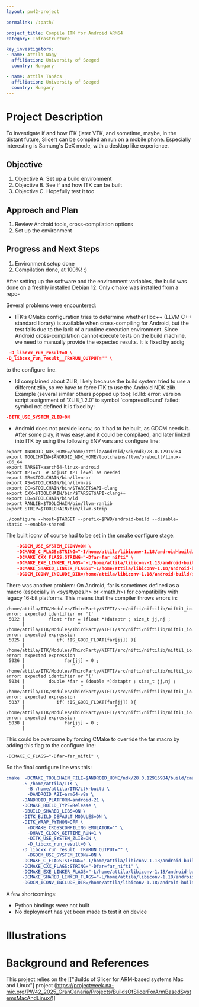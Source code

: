 ```yaml
---
layout: pw42-project

permalink: /:path/

project_title: Compile ITK for Android ARM64
category: Infrastructure

key_investigators:
- name: Attila Nagy
  affiliation: University of Szeged
  country: Hungary

- name: Attila Tanács
  affiliation: University of Szeged
  country: Hungary
---
```


# Project Description

<!-- Add a short paragraph describing the project. -->
To investigate if and how ITK (later VTK, and sometime, maybe, in the distant future, Slicer) can be compiled an run on a mobile phone. Especially interesting is Samung's DeX mode, with a desktop like experience.

## Objective

<!-- Describe here WHAT you would like to achieve (what you will have as end result). -->

1. Objective A. Set up a build environment
1. Objective B. See if and how ITK can be built
1. Objective C. Hopefully test it too

## Approach and Plan

<!-- Describe here HOW you would like to achieve the objectives stated above. -->

1. Review Android tools, cross-compilation options
1. Set up the environment

## Progress and Next Steps

<!-- Update this section as you make progress, describing of what you have ACTUALLY DONE.
     If there are specific steps that you could not complete then you can describe them here, too. -->

1. Environment setup done
1. Compilation done, at 100%! :)

After setting up the software and the environment variables, the build was done on a freshly installed Debian 12.
Only cmake was installed from a repo-

Several problems were encountered:

- ITK’s CMake configuration tries to determine whether libc++ (LLVM C++ standard library) is available when cross-compiling for Android, but the test fails due to the lack of a runtime execution environment. Since Android cross-compilation cannot execute tests on the build machine, we need to manually provide the expected results.
It is fixed by addig
```cmake
 -D_libcxx_run_result=0 \
-D_libcxx_run_result__TRYRUN_OUTPUT="" \
```
to the configure line.

- ld complained about ZLIB, likely because the build system tried to use a different zlib, so we have to force ITK to use the Android NDK zlib.
Example (several similar others popped up too):
ld.lld: error: version script assignment of 'ZLIB_1.2.0' to symbol 'compressBound' failed: symbol not defined
It is fixed by:
```cmake
-DITK_USE_SYSTEM_ZLIB=ON
```

- Android does not provide iconv, so it had to be built, as GDCM needs it.
After some play, it was easy, and it could be compilaed, and later linked into ITK by using the following ENV vars and configure line:
```
export ANDROID_NDK_HOME=/home/attila/Android/Sdk/ndk/28.0.12916984
export TOOLCHAIN=$ANDROID_NDK_HOME/toolchains/llvm/prebuilt/linux-x86_64
export TARGET=aarch64-linux-android
export API=21  # Adjust API level as needed
export AR=$TOOLCHAIN/bin/llvm-ar
export AS=$TOOLCHAIN/bin/llvm-as
export CC=$TOOLCHAIN/bin/$TARGET$API-clang
export CXX=$TOOLCHAIN/bin/$TARGET$API-clang++
export LD=$TOOLCHAIN/bin/ld
export RANLIB=$TOOLCHAIN/bin/llvm-ranlib
export STRIP=$TOOLCHAIN/bin/llvm-strip
```
```
./configure --host=$TARGET --prefix=$PWD/android-build --disable-static --enable-shared
```
The built iconv of course had to be set in the cmake configure stage:
```cmake
	-DGDCM_USE_SYSTEM_ICONV=ON \
	-DCMAKE_C_FLAGS:STRING="-I/home/attila/libiconv-1.18/android-build/include -Dfar=far_nifti" \
	-DCMAKE_CXX_FLAGS:STRING="-Dfar=far_nifti" \
	-DCMAKE_EXE_LINKER_FLAGS="-L/home/attila/libiconv-1.18/android-build/lib /home/attila/libiconv-1.18/android-build/lib/libiconv.so" \
	-DCMAKE_SHARED_LINKER_FLAGS="-L/home/attila/libiconv-1.18/android-build/lib /home/attila/libiconv-1.18/android-build/lib/libiconv.so"
	-DGDCM_ICONV_INCLUDE_DIR=/home/attila/libiconv-1.18/android-build/include
```

There was another problem:
On Android, far is sometimes defined as a macro (especially in <sys/types.h> or <math.h>) for compatibility with legacy 16-bit platforms.
This means that the compiler throws errors in:
```
/home/attila/ITK/Modules/ThirdParty/NIFTI/src/nifti/niftilib/nifti1_io.c:5022:20: error: expected identifier or '('
 5022 |         float *far = (float *)dataptr ; size_t jj,nj ;
      |                    ^
/home/attila/ITK/Modules/ThirdParty/NIFTI/src/nifti/niftilib/nifti1_io.c:5025:34: error: expected expression
 5025 |            if( !IS_GOOD_FLOAT(far[jj]) ){
      |                                  ^
/home/attila/ITK/Modules/ThirdParty/NIFTI/src/nifti/niftilib/nifti1_io.c:5026:18: error: expected expression
 5026 |               far[jj] = 0 ;
      |                  ^
/home/attila/ITK/Modules/ThirdParty/NIFTI/src/nifti/niftilib/nifti1_io.c:5034:21: error: expected identifier or '('
 5034 |         double *far = (double *)dataptr ; size_t jj,nj ;
      |                     ^
/home/attila/ITK/Modules/ThirdParty/NIFTI/src/nifti/niftilib/nifti1_io.c:5037:34: error: expected expression
 5037 |            if( !IS_GOOD_FLOAT(far[jj]) ){
      |                                  ^
/home/attila/ITK/Modules/ThirdParty/NIFTI/src/nifti/niftilib/nifti1_io.c:5038:18: error: expected expression
 5038 |               far[jj] = 0 ;
      |                  ^
```

This could be overcome by forcing CMake to override the far macro by adding this flag to the configure line:
```
-DCMAKE_C_FLAGS="-Dfar=far_nifti" \
```

So the final configure line was this:
```cmake
cmake  -DCMAKE_TOOLCHAIN_FILE=$ANDROID_HOME/ndk/28.0.12916984/build/cmake/android.toolchain.cmake \
      -S /home/attila/ITK \
	    -B /home/attila/ITK/itk-build \
	    -DANDROID_ABI=arm64-v8a \
      -DANDROID_PLATFORM=android-21 \
      -DCMAKE_BUILD_TYPE=Release \
      -DBUILD_SHARED_LIBS=ON \
      -DITK_BUILD_DEFAULT_MODULES=ON \
      -DITK_WRAP_PYTHON=OFF \
	    -DCMAKE_CROSSCOMPILING_EMULATOR="" \
	    -DHAVE_CLOCK_GETTIME_RUN=1 \
	    -DITK_USE_SYSTEM_ZLIB=ON \
	    -D_libcxx_run_result=0 \
      -D_libcxx_run_result__TRYRUN_OUTPUT="" \
	    -DGDCM_USE_SYSTEM_ICONV=ON \
  	  -DCMAKE_C_FLAGS:STRING="-I/home/attila/libiconv-1.18/android-build/include -Dfar=far_nifti" \
      -DCMAKE_CXX_FLAGS:STRING="-Dfar=far_nifti" \
      -DCMAKE_EXE_LINKER_FLAGS="-L/home/attila/libiconv-1.18/android-build/lib /home/attila/libiconv-1.18/android-build/lib/libiconv.so" \
      -DCMAKE_SHARED_LINKER_FLAGS="-L/home/attila/libiconv-1.18/android-build/lib /home/attila/libiconv-1.18/android-build/lib/libiconv.so"
      -DGDCM_ICONV_INCLUDE_DIR=/home/attila/libiconv-1.18/android-build/include
```

A few shortcomings:
- Python bindings were not built
- No deployment has yet been made to test it on device

# Illustrations

<!-- Add pictures and links to videos that demonstrate what has been accomplished.
![Description of picture](Example2.jpg)
![Some more images](Example2.jpg)
-->

# Background and References

This project relies on the [["Builds of Slicer for ARM-based systems Mac and Linux"] project (https://projectweek.na-mic.org/PW42_2025_GranCanaria/Projects/BuildsOfSlicerForArmBasedSystemsMacAndLinux/)]
